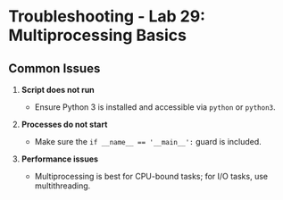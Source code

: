 # Troubleshooting - Lab 29: Multiprocessing Basics

## Common Issues

1. **Script does not run**
   - Ensure Python 3 is installed and accessible via `python` or `python3`.

2. **Processes do not start**
   - Make sure the `if __name__ == '__main__':` guard is included.

3. **Performance issues**
   - Multiprocessing is best for CPU-bound tasks; for I/O tasks, use multithreading.
